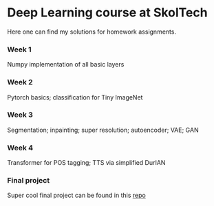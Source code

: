 # Deep Learning course at SkolTech

Here one can find my solutions for homework assignments.

### Week 1
Numpy implementation of all basic layers

### Week 2
Pytorch basics; classification for Tiny ImageNet

### Week 3
Segmentation; inpainting; super resolution; autoencoder; VAE; GAN

### Week 4
Transformer for POS tagging; TTS via simplified DurIAN

### Final project
Super cool final project can be found in this [repo](https://github.com/The0nix/dl-project-2020)
